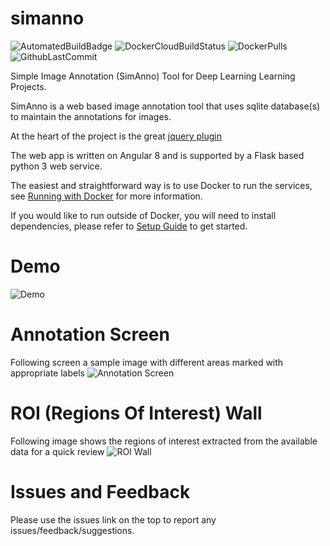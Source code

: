 # simanno

![AutomatedBuildBadge](https://img.shields.io/docker/cloud/automated/faisalthaheem/simanno) ![DockerCloudBuildStatus](https://img.shields.io/docker/cloud/build/faisalthaheem/simanno) ![DockerPulls](https://img.shields.io/docker/pulls/faisalthaheem/simanno) ![GithubLastCommit](https://img.shields.io/github/last-commit/faisalthaheem/simanno)

Simple Image Annotation (SimAnno) Tool for Deep Learning Learning Projects.

SimAnno is a web based image annotation tool that uses sqlite database(s) to maintain the annotations for images.

At the heart of the project is the great [jquery plugin](https://github.com/360Learning/jquery-select-areas)

The web app is written on Angular 8 and is supported by a Flask based python 3 web service.

The easiest and straightforward way is to use Docker to run the services, see [Running with Docker](https://github.com/faisalthaheem/simanno/wiki/Running-with-Docker) for more information. 

If you would like to run outside of Docker, you will need to install dependencies, please refer to  [Setup Guide](https://github.com/faisalthaheem/simanno/wiki/Setup-Guide) to get started.

# Demo

![Demo](https://rawcdn.githack.com/faisalthaheem/simanno/f30c565754724ac7c5077f55311baf7ef85243a6/screenshots/demo.gif)

# Annotation Screen
Following screen a sample image with different areas marked with appropriate labels
![Annotation Screen](https://rawcdn.githack.com/faisalthaheem/simanno/daec6b7be6a4dcfbd2f332199bcc97bc5b130e1c/screenshots/annotating-v2.png)

# ROI (Regions Of Interest) Wall
Following image shows the regions of interest extracted from the available data for a quick review
![ROI Wall](https://raw.githack.com/faisalthaheem/simanno/master/screenshots/wall-v2.png)

# Issues and Feedback
Please use the issues link on the top to report any issues/feedback/suggestions.